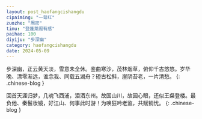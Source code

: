 ```yaml
---
layout: post_haofangcishangdu
cipaiming: "一萼红"
zuozhe: "周密"
timu: "登蓬莱阁有感"
paihao: 100
diyiju: "步深幽"
category: haofangcishangdu
date: 2024-05-09
---
```


步深幽，正云黄天淡，雪意未全休。鉴曲寒沙，茂林烟草，俯仰千古悠悠。岁华晚、漂零渐远，谁念我、同载五湖舟？磴古松斜，崖阴苔老，一片清愁。
{: .chinese-blog }

回首天涯归梦，几魂飞西浦，泪洒东州。故国山川，故园心眼，还似王粲登楼。最负他、秦鬟妆镜，好江山、何事此时游！为唤狂吟老监，共赋销忧。
{: .chinese-blog }
